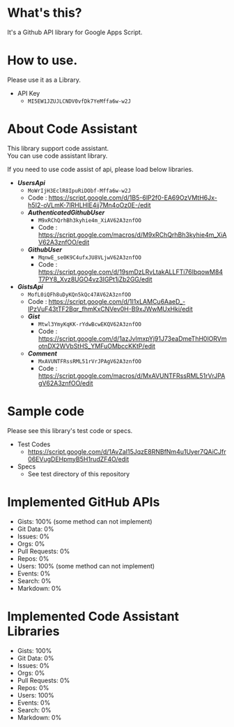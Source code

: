 # What's this?

It's a Github API library for Google Apps Script.


# How to use.

Please use it as a Library.

* API Key
    * `MI5EW1JZUJLCNDV0vfDk7YeMffa6w-w2J`

# About Code Assistant

This library support code assistant.  
You can use code assistant library.

If you need to use code assist of api, please load below libraries.

* ___UsersApi___
    * `MoWrIjH3EclR8IpuRiDObf-Mffa6w-w2J`
    * Code : https://script.google.com/d/1B5-6lP2f0-EA69OzVMtH6Jx-h5I2-oVLmK-7lRHLHIE4jj7Mn4oOz0E-/edit
    * ___AuthenticatedGithubUser___
        * `M9xRChQrhBh3kyhie4m_XiAV62A3znfOO`
        * Code : https://script.google.com/macros/d/M9xRChQrhBh3kyhie4m_XiAV62A3znfOO/edit
    * ___GithubUser___
        * `MqnwE_se0K9C4ufxJU8VLjwV62A3znfOO`
        * Code : https://script.google.com/d/19smDzLRvLtakALLFTi76IbqowM84T7PY8_Xvz8UGO4vz3IGPt1jZb2GG/edit
* ___GistsApi___
    * `MofL0iQFh8uDyKQn5kQc47AV62A3znfOO`
    * Code : https://script.google.com/d/1I1xLAMCu6AaeD_-IPzVuF43tTF2Bqr_fhmKxCNVev0H-B9xJWwMUxHki/edit
    * ___Gist___
        * `Mtwl3YmyKqKK-rYdwBcwEKQV62A3znfOO`
        * Code : https://script.google.com/d/1azJvImxpYj91J73eaDmeThH0lORVmotnDX2WVbStHS_YMFuOMbccKKtP/edit
    * ___Comment___
        * `MxAVUNTFRssRML51rVrJPAgV62A3znfOO`
        * Code : https://script.google.com/macros/d/MxAVUNTFRssRML51rVrJPAgV62A3znfOO/edit

# Sample code

Please see this library's test code or specs.

* Test Codes
    * https://script.google.com/d/1AvZaI15JqzE8RNBfNm4u1Uyer7QAiCJfr06EVugDEHpmyB5H1rudZF4O/edit
* Specs
    * See test directory of this repository




# Implemented GitHub APIs

* Gists: 100%  (some method can not implement)
* Git Data: 0%
* Issues: 0%
* Orgs: 0%
* Pull Requests: 0%
* Repos: 0%
* Users: 100% (some method can not implement)
* Events: 0%
* Search: 0%
* Markdown: 0%

# Implemented Code Assistant Libraries

* Gists: 100%
* Git Data: 0%
* Issues: 0%
* Orgs: 0%
* Pull Requests: 0%
* Repos: 0%
* Users: 100%
* Events: 0%
* Search: 0%
* Markdown: 0%
